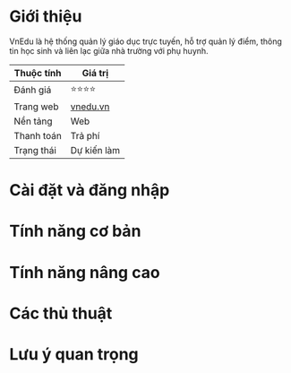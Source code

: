 # Giới thiệu
VnEdu là hệ thống quản lý giáo dục trực tuyến, hỗ trợ quản lý điểm, thông tin học sinh và liên lạc giữa nhà trường với phụ huynh.

| Thuộc tính         | Giá trị                                  |
|--------------------|------------------------------------------|
| Đánh giá           | ⭐⭐⭐⭐                                    |
| Trang web          | [vnedu.vn](https://vnedu.vn)             |
| Nền tảng           | Web                                     |
| Thanh toán         | Trả phí                                  |
| Trạng thái         | Dự kiến làm                              |

# Cài đặt và đăng nhập

# Tính năng cơ bản

# Tính năng nâng cao

# Các thủ thuật

# Lưu ý quan trọng
